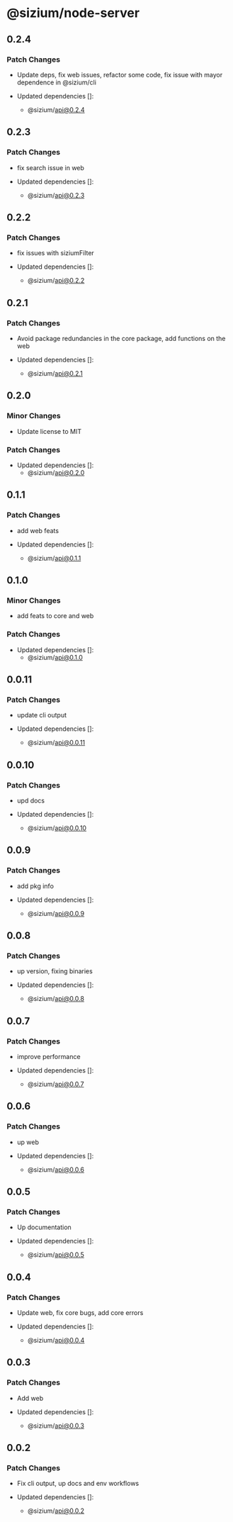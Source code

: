 # @sizium/node-server

## 0.2.4

### Patch Changes

- Update deps, fix web issues, refactor some code, fix issue with mayor dependence in @sizium/cli

- Updated dependencies []:
  - @sizium/api@0.2.4

## 0.2.3

### Patch Changes

- fix search issue in web

- Updated dependencies []:
  - @sizium/api@0.2.3

## 0.2.2

### Patch Changes

- fix issues with siziumFilter

- Updated dependencies []:
  - @sizium/api@0.2.2

## 0.2.1

### Patch Changes

- Avoid package redundancies in the core package, add functions on the web

- Updated dependencies []:
  - @sizium/api@0.2.1

## 0.2.0

### Minor Changes

- Update license to MIT

### Patch Changes

- Updated dependencies []:
  - @sizium/api@0.2.0

## 0.1.1

### Patch Changes

- add web feats

- Updated dependencies []:
  - @sizium/api@0.1.1

## 0.1.0

### Minor Changes

- add feats to core and web

### Patch Changes

- Updated dependencies []:
  - @sizium/api@0.1.0

## 0.0.11

### Patch Changes

- update cli output

- Updated dependencies []:
  - @sizium/api@0.0.11

## 0.0.10

### Patch Changes

- upd docs

- Updated dependencies []:
  - @sizium/api@0.0.10

## 0.0.9

### Patch Changes

- add pkg info

- Updated dependencies []:
  - @sizium/api@0.0.9

## 0.0.8

### Patch Changes

- up version, fixing binaries

- Updated dependencies []:
  - @sizium/api@0.0.8

## 0.0.7

### Patch Changes

- improve performance

- Updated dependencies []:
  - @sizium/api@0.0.7

## 0.0.6

### Patch Changes

- up web

- Updated dependencies []:
  - @sizium/api@0.0.6

## 0.0.5

### Patch Changes

- Up documentation

- Updated dependencies []:
  - @sizium/api@0.0.5

## 0.0.4

### Patch Changes

- Update web, fix core bugs, add core errors

- Updated dependencies []:
  - @sizium/api@0.0.4

## 0.0.3

### Patch Changes

- Add web

- Updated dependencies []:
  - @sizium/api@0.0.3

## 0.0.2

### Patch Changes

- Fix cli output, up docs and env workflows

- Updated dependencies []:
  - @sizium/api@0.0.2

